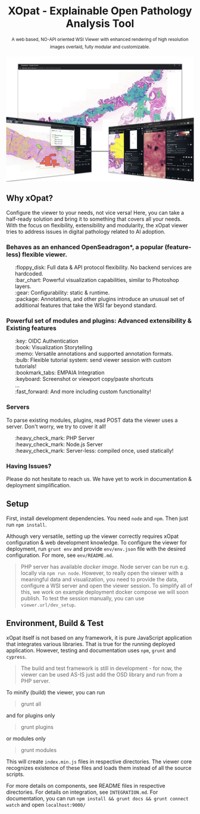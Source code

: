 
<h1 align="center">XOpat - Explainable Open Pathology Analysis Tool
</h1>
<p align="center">
  <sup>A web based, NO-API oriented WSI Viewer with enhanced rendering of high resolution images overlaid, fully modular and customizable.</sup>
</p>

![The XOpat Viewer](docs/assets/xopat-banner.png)

## Why xOpat?

Configure the viewer to your needs, not vice versa! Here, you can take a half-ready solution
and bring it to something that covers all your needs. With the focus on flexibility, extensibility and modularity, the xOpat
viewer tries to address issues in digital pathology related to AI adoption.

### Behaves as an enhanced OpenSeadragon*, a popular (feature-less) flexible viewer.
<ul>
:floppy_disk: Full data & API protocol flexibility. No backend services are hardcoded.<br>
:bar_chart: Powerful visualization capabilities, similar to Photoshop layers.<br>
:gear: Configurability: static & runtime.<br>
:package: Annotations, and other plugins introduce an unusual set of additional features
     that take the WSI far beyond standard.
</ul>

### Powerful set of modules and plugins: Advanced extensibility & Existing features
<ul>
:key: OIDC Authentication<br>
:book: Visualization Storytelling<br>
:memo: Versatile annotations and supported annotation formats.<br>
:bulb: Flexible tutorial system: send viewer session with custom tutorials!<br>
:bookmark_tabs: EMPAIA Integration<br>
:keyboard: Screenshot or viewport copy/paste shortcuts<br>
...<br>
:fast_forward: And more including custom functionality!<br>
</ul>

### Servers
To parse existing modules, plugins, read POST data the viewer uses a server. Don't worry,
we try to cover it all!
<ul>
:heavy_check_mark: PHP Server<br>
:heavy_check_mark: Node.js Server<br>
:heavy_check_mark: Server-less: compiled once, used statically!<br>
</ul>

### Having Issues?
Please do not hesitate to reach us. We have yet to work in documentation & deployment
simplification.

## Setup
First, install development dependencies. You need ``node`` and `npm`. Then just run `npm install`.


Although very versatile, setting up the viewer correctly requires xOpat configuration & web development knowledge.
To configure the viewer for deployment, run ``grunt env`` and provide `env/env.json` file with the desired configuration.
For more, see ``env/README.md``.

> PHP server has available _docker image_. Node server can be run e.g. locally via ``npm run node``.
> However, to really open the viewer with a meaningful data and visualization, you need to provide the data,
> configure a WSI server and open the viewer session. To simplify all of this, we work on example deployment docker
> compose we will soon publish. To test the session manually, you can use ``viewer.url/dev_setup``.

## Environment, Build & Test

xOpat itself is not based on any framework, it is pure JavaScript application that integrates
various libraries. That is true for the running deployed application. 
However, testing and documentation uses ``npm``, `grunt` and `cypress`.

> The build and test framework is still in development - for now, the viewer can be used AS-IS just add the OSD library and run from a PHP server.

To minify (build) the viewer, you can run

> grunt all

and for plugins only

> grunt plugins

or modules only

> grunt modules

This will create ``index.min.js`` files in respective directories. The viewer core recognizes
existence of these files and loads them instead of all the source scripts.

For more details on components, see README files in respective directories.
For details on integration, see ``INTEGRATION.md``.
For documentation, you can run ``npm install && grunt docs && grunt connect watch``
and open ``localhost:9000/``
